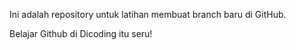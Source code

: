 Ini adalah repository untuk latihan membuat branch baru di GitHub.

Belajar Github di Dicoding itu seru!
